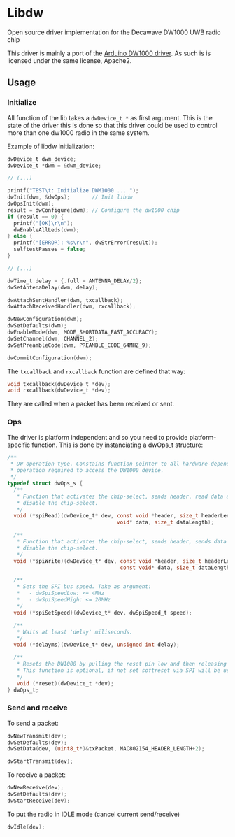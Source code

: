 # Libdw

Open source driver implementation for the Decawave DW1000 UWB radio chip

This driver is mainly a port of the [Arduino DW1000 driver][1]. As such is is
licensed under the same license, Apache2.

## Usage

### Initialize

All function of the lib takes a ```dwDevice_t *``` as first argument. This is
the state of the driver this is done so that this driver could be used to
control more than one dw1000 radio in the same system.

Example of libdw initialization:

``` c
dwDevice_t dwm_device;
dwDevice_t *dwm = &dwm_device;

// (...)

printf("TEST\t: Initialize DWM1000 ... ");
dwInit(dwm, &dwOps);       // Init libdw
dwOpsInit(dwm);
result = dwConfigure(dwm); // Configure the dw1000 chip
if (result == 0) {
  printf("[OK]\r\n");
  dwEnableAllLeds(dwm);
} else {
  printf("[ERROR]: %s\r\n", dwStrError(result));
  selftestPasses = false;
}

// (...)

dwTime_t delay = {.full = ANTENNA_DELAY/2};
dwSetAntenaDelay(dwm, delay);

dwAttachSentHandler(dwm, txcallback);
dwAttachReceivedHandler(dwm, rxcallback);

dwNewConfiguration(dwm);
dwSetDefaults(dwm);
dwEnableMode(dwm, MODE_SHORTDATA_FAST_ACCURACY);
dwSetChannel(dwm, CHANNEL_2);
dwSetPreambleCode(dwm, PREAMBLE_CODE_64MHZ_9);

dwCommitConfiguration(dwm);
```

The ```txcallback``` and ```rxcallback``` function are defined that way:
``` c
void txcallback(dwDevice_t *dev);
void rxcallback(dwDevice_t *dev);
```

They are called when a packet has been received or sent.

### Ops

The driver is platform independent and so you need to provide platform-specific
function. This is done by instanciating a dwOps_t structure:

``` c
/**
 * DW operation type. Constains function pointer to all hardware-dependent
 * operation required to access the DW1000 device.
 */
typedef struct dwOps_s {
  /**
   * Function that activates the chip-select, sends header, read data and
   * disable the chip-select.
   */
  void (*spiRead)(dwDevice_t* dev, const void *header, size_t headerLength,
                                   void* data, size_t dataLength);

  /**
   * Function that activates the chip-select, sends header, sends data and
   * disable the chip-select.
   */
  void (*spiWrite)(dwDevice_t* dev, const void *header, size_t headerLength,
                                    const void* data, size_t dataLength);

  /**
   * Sets the SPI bus speed. Take as argument:
   *   - dwSpiSpeedLow: <= 4MHz
   *   - dwSpiSpeedHigh: <= 20MHz
   */
  void (*spiSetSpeed)(dwDevice_t* dev, dwSpiSpeed_t speed);

  /**
   * Waits at least 'delay' miliseconds.
   */
  void (*delayms)(dwDevice_t* dev, unsigned int delay);

  /**
   * Resets the DW1000 by pulling the reset pin low and then releasing it.
   * This function is optional, if not set softreset via SPI will be used.
   */
   void (*reset)(dwDevice_t *dev);
} dwOps_t;
```

### Send and receive

To send a packet:
``` c
dwNewTransmit(dev);
dwSetDefaults(dev);
dwSetData(dev, (uint8_t*)&txPacket, MAC802154_HEADER_LENGTH+2);

dwStartTransmit(dev);
```

To receive a packet:
``` c
dwNewReceive(dev);
dwSetDefaults(dev);
dwStartReceive(dev);
```

To put the radio in IDLE mode (cancel current send/receive)
``` c
dwIdle(dev);
```



[1]: https://github.com/thotro/arduino-dw1000
